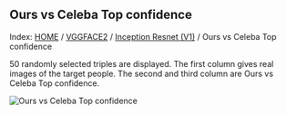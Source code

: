 ## Ours vs Celeba Top confidence

Index: [HOME](../../../../../) / [VGGFACE2](../../) / [Inception Resnet (V1)](../) / Ours vs Celeba Top confidence

50 randomly selected triples are displayed. The first column gives real images of the target people. The second and third column are Ours vs Celeba Top confidence.

![Ours vs Celeba Top confidence](gt_ours_black_knn_celeba.png)